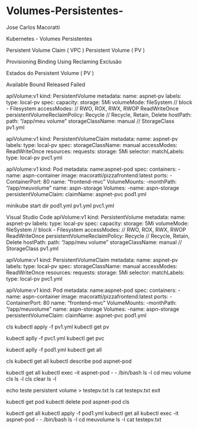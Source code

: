 # Volumes-Persistentes-



Jose Carlos Macoratti

Kubernetes - Volumes Persistentes

Persistent Volume Claim ( VPC ) 
Persistent Volume ( PV ) 

Provisioning 
Binding 
Using 
Reclaming 
Exclusão 

Estados do Persistent Volume  ( PV ) 

Available
Bound 
Released 
Failed 

apiVolume:v1 
kind: PersistentVolume
metadata: 
name: aspnet-pv
labels:
   type: local-pv
spec: 
capacity:
   storage: 5Mi
volumeMode: fileSystem  // block - Filesystem 
accessModes: // RWO, ROX, RWX, RWOP 
   ReadWriteOnce
persistentVolumeReclaimPolicy: Recycle // Recycle, Retain, Delete
hostPath:
  path: “/app/meu volume”
storageClassName: manual // StorageClass
pv1.yml



apiVolume:v1 
kind: PersistentVolumeClaim
metadata: 
name: aspnet-pv
labels:
   type: local-pv
spec: 
storageClassName: manual
accessModes: 
ReadWriteOnce
resources: 
requests:
storage: 5Mi
selector:
matchLabels:  
type: local-pv
pvc1.yml



apiVolume:v1 
kind: Pod
metadata: 
name:aspnet-pod
spec:
containers:
-name: aspn-container
image: macoratti/pizzafrontend:latest
ports:
-ContainerPort: 80 
name: “frontend-mvc”
VolumeMounts: 
-monthPath: “/app/meuvolume”
name: aspn-storage
Volumes: 
-name: aspn-storage
persistentVolumeClaim:
claimName: aspnet-pvc
pod1.yml

minikube start 
dir 
     pod1.yml
     pv1.yml
     pvc1.yml

Visual Studio Code 
apiVolume:v1 
kind: PersistentVolume
metadata: 
name: aspnet-pv
labels:
   type: local-pv
spec: 
capacity:
   storage: 5Mi
volumeMode: fileSystem  // block - Filesystem 
accessModes: // RWO, ROX, RWX, RWOP 
   ReadWriteOnce
persistentVolumeReclaimPolicy: Recycle // Recycle, Retain, Delete
hostPath:
  path: “/app/meu volume”
storageClassName: manual // StorageClass
pv1.yml


apiVolume:v1 
kind: PersistentVolumeClaim
metadata: 
name: aspnet-pv
labels:
   type: local-pv
spec: 
storageClassName: manual
accessModes: 
ReadWriteOnce
resources: 
requests:
storage: 5Mi
selector:
matchLabels:  
type: local-pv
pvc1.yml




apiVolume:v1 
kind: Pod
metadata: 
name:aspnet-pod
spec:
containers:
-name: aspn-container
image: macoratti/pizzafrontend:latest
ports:
-ContainerPort: 80 
name: “frontend-mvc”
VolumeMounts: 
-monthPath: “/app/meuvolume”
name: aspn-storage
Volumes: 
-name: aspn-storage
persistentVolumeClaim:
claimName: aspnet-pvc
pod1.yml


cls
kubectl apply -f pv1.yml
kubectl get pv

kubectl aplly -f pvc1.yml 
kubectl get pvc

kubectl aplly -f pod1.yml
kubectl get all 

cls
kubectl get all 
kubectl describe pod aspnet-pod

kubectl get all 
kubectl exec -it aspnet-pod - - /bin/bash 
ls -l
cd meu volume 
cls
ls -l 
cls
clear 
ls -l 

echo teste persistent volume > testepv.txt
ls
cat testepv.txt 
exit

kubectl get pod 
kubectl delete pod aspnet-pod
cls

kubectl get all
kubectl apply -f pod1.yml
kubectl get all
kubectl exec -it aspnet-pod - - /bin/bash 
ls -l 
cd meuvolume 
ls -l 
cat testepv.txt
